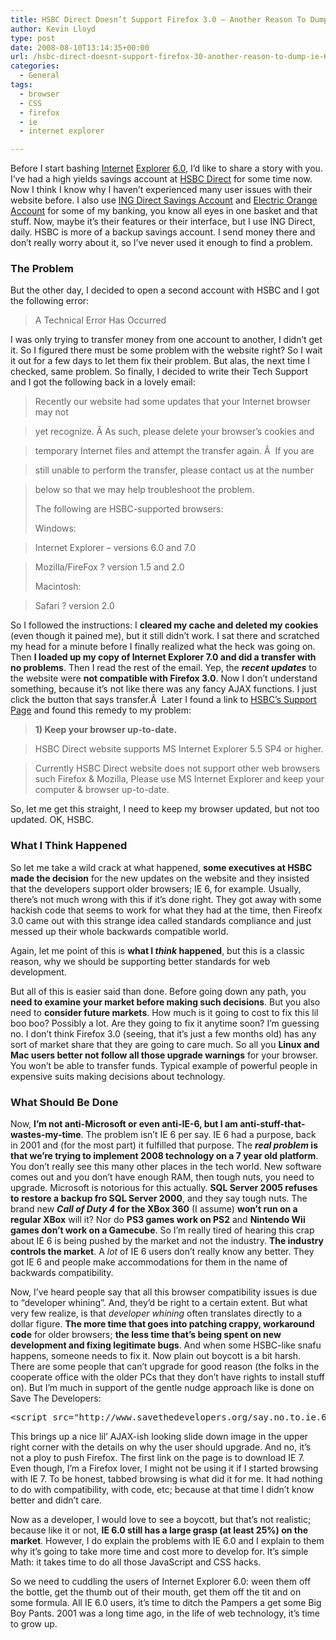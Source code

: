 ```yaml
---
title: HSBC Direct Doesn’t Support Firefox 3.0 – Another Reason To Dump IE 6.0
author: Kevin Lloyd
type: post
date: 2008-08-10T13:14:35+00:00
url: /hsbc-direct-doesnt-support-firefox-30-another-reason-to-dump-ie-60/
categories:
  - General
tags:
  - browser
  - CSS
  - firefox
  - ie
  - internet explorer

---
```

Before I start bashing [Internet][1] [Explorer][2] [6.0][3], I&#8217;d like to share a story with you. I&#8217;ve had a high yields savings account at [HSBC Direct][4] for some time now. Now I think I know why I haven&#8217;t experienced many user issues with their website before. I also use [ING Direct Savings Account][5] and [Electric Orange Account][6] for some of my banking, you know all eyes in one basket and that stuff. Now, maybe it&#8217;s their features or their interface, but I use ING Direct, daily. HSBC is more of a backup savings account. I send money there and don&#8217;t really worry about it, so I&#8217;ve never used it enough to find a problem.

### The Problem

But the other day, I decided to open a second account with HSBC and I got the following error:

> A Technical Error Has Occurred

I was only trying to transfer money from one account to another, I didn&#8217;t get it. So I figured there must be some problem with the website right? So I wait it out for a few days to let them fix their problem. But alas, the next time I checked, same problem. So finally, I decided to write their Tech Support and I got the following back in a lovely email:

> Recently our website had some updates that your Internet browser may not
  
> yet recognize. Â As such, please delete your browser&#8217;s cookies and
  
> temporary Internet files and attempt the transfer again. Â  If you are
  
> still unable to perform the transfer, please contact us at the number
  
> below so that we may help troubleshoot the problem.
> 
> The following are HSBC-supported browsers:
> 
> Windows:
  
> Internet Explorer &#8211; versions 6.0 and 7.0
  
> Mozilla/FireFox ? version 1.5 and 2.0
> 
> Macintosh:
  
> Safari ? version 2.0

So I followed the instructions: I **cleared my cache and deleted my cookies** (even though it pained me), but it still didn&#8217;t work. I sat there and scratched my head for a minute before I finally realized what the heck was going on. Then **I loaded up my copy of Internet Explorer 7.0 and did a transfer with no problems**. Then I read the rest of the email. Yep, the **_recent updates_** to the website were **not compatible with Firefox 3.0**. Now I don&#8217;t understand something, because it&#8217;s not like there was any fancy AJAX functions. I just click the button that says transfer.Â  Later I found a link to [HSBC&#8217;s Support Page][7] and found this remedy to my problem:

> **1) Keep your browser up-to-date.**
  
> HSBC Direct website supports MS Internet Explorer 5.5 SP4 or higher.
  
> Currently HSBC Direct website does not support other web browsers such Firefox & Mozilla, Please use MS Internet Explorer and keep your computer & browser up-to-date.

So, let me get this straight, I need to keep my browser updated, but not too updated. OK, HSBC.

### What I Think Happened

So let me take a wild crack at what happened, **some executives at HSBC made the decision** for the new updates on the website and they insisted that the developers support older browsers; IE 6, for example. Usually, there&#8217;s not much wrong with this if it&#8217;s done right. They got away with some hackish code that seems to work for what they had at the time, then Fireofx 3.0 came out with this strange idea called standards compliance and just messed up their whole backwards compatible world.

Again, let me point of this is **what I _think_ happened**, but this is a classic reason, why we should be supporting better standards for web development.

But all of this is easier said than done. Before going down any path, you **need to examine your market before making such decisions**. But you also need to **consider future markets**. How much is it going to cost to fix this lil boo boo? Possibly a lot. Are they going to fix it anytime soon? I&#8217;m guessing no. I don&#8217;t think Firefox 3.0 (seeing, that it&#8217;s just a few months old) has any sort of market share that they are going to care much. So all you **Linux and Mac users better not follow all those upgrade warnings** for your browser. You won&#8217;t be able to transfer funds. Typical example of powerful people in expensive suits making decisions about technology.

### What Should Be Done

Now, **I&#8217;m not anti-Microsoft or even anti-IE-6, but I am anti-stuff-that-wastes-my-time**. The problem isn&#8217;t IE 6 per say. IE 6 had a purpose, back in 2001 and (for the most part) it fulfilled that purpose. The **_real problem_ is that we&#8217;re trying to implement 2008 technology on a 7 year old platform**. You don&#8217;t really see this many other places in the tech world. New software comes out and you don&#8217;t have enough RAM, then tough nuts, you need to upgrade. Microsoft is notorious for this actually. **SQL Server 2005 refuses to restore a backup fro SQL Server 2000**, and they say tough nuts. The brand new **_Call of Duty 4_ for the XBox 360** (I assume) **won&#8217;t run on a regular XBox** will it? Nor do **PS3 games work on PS2** and **Nintendo Wii games don&#8217;t work on a Gamecube**. So I&#8217;m really tired of hearing this crap about IE 6 is being pushed by the market and not the industry. **The industry controls the market**. A _lot_ of IE 6 users don&#8217;t really know any better. They got IE 6 and people make accommodations for them in the name of backwards compatibility.

Now, I&#8217;ve heard people say that all this browser compatibility issues is due to &#8220;developer whining&#8221;. And, they&#8217;d be right to a certain extent. But what very few realize, is that _developer whining_ often translates directly to a dollar figure. **The more time that goes into patching crappy, workaround code** for older browsers; **the less time that&#8217;s being spent on new development and fixing legitimate bugs**. And when some HSBC-like snafu happens, someone needs to fix it. Now plain out boycott is a bit harsh. There are some people that can&#8217;t upgrade for good reason (the folks in the cooperate office with the older PCs that they don&#8217;t have rights to install stuff on). But I&#8217;m much in support of the gentle nudge approach like is done on Save The Developers:

<pre class="brush: xml; title: ; notranslate" title="">&lt;script src="http://www.savethedevelopers.org/say.no.to.ie.6.js"&gt;&lt;/script&gt;</pre>

This brings up a nice lil&#8217; AJAX-ish looking slide down image in the upper right corner with the details on why the user should upgrade. And no, it&#8217;s not a ploy to push Firefox. The first link on the page is to download IE 7. Even though, I&#8217;m a Firefox lover, I might not be using it if I started browsing with IE 7. To be honest, tabbed browsing is what did it for me. It had nothing to do with compatibility, with code, etc; because at that time I didn&#8217;t know better and didn&#8217;t care.

Now as a developer, I would love to see a boycott, but that&#8217;s not realistic; because like it or not, **IE 6.0 still has a large grasp (at least 25%) on the market**. However, I do explain the problems with IE 6.0 and I explain to them why it&#8217;s going to take more time and cost more to develop for. It&#8217;s simple Math: it takes time to do all those JavaScript and CSS hacks.

So we need to cuddling the users of Internet Explorer 6.0: ween them off the bottle, get the thumb out of their mouth, get them off the tit and on some formula. All IE 6.0 users, it&#8217;s time to ditch the Pampers a get some Big Boy Pants. 2001 was a long time ago, in the life of web technology, it&#8217;s time to grow up.

 [1]: https://webdevelopment2.com/blog-theme-designers-given-up-on-ie-6/
 [2]: https://webdevelopment2.com/ie-hack-css-centering/
 [3]: https://webdevelopment2.com/ie-css-min-height-hack/
 [4]: http://www.hsbcdirect.com
 [5]: http://home.ingdirect.com/promo/promo_set.asp?t=%a8%a6%ca%cb%d1%c7%c9%c8%c6%c8%ca%c8%c4%d1%c9%c7%c6%c5%cb%fd%c9%c7
 [6]: http://home.ingdirect.com/promo/promo_set.asp?t=%a8%43%67%64%6e%64%66%65%63%65%67%65%61%6e%66%64%63%62%68%9a%66%62
 [7]: http://www.hsbcdirect.co.kr/1/2/!ut/p/kcxml/04_Sj9SPykssy0xPLMnMz0vM0Y_QjzKLN4k39g0ESZnFG8Wb-1voR6KJmbqHYYiZBJiiiZnGG6MLGcQ7IkR8PfJzU_WDgDKR5kAhk0Bj_aic1PTE5Er9YH1v_QD9gtxQIIgo93Z0VAQAyCH3eg!!/delta/base64xml/L0lJSk03dWlDU1lBIS9JTGpBQU15QUJFUkVSRUlrLzRGR2dkWW5LSjBGUm9YZnJDRUEhLzdfNF80UTMvMg!!